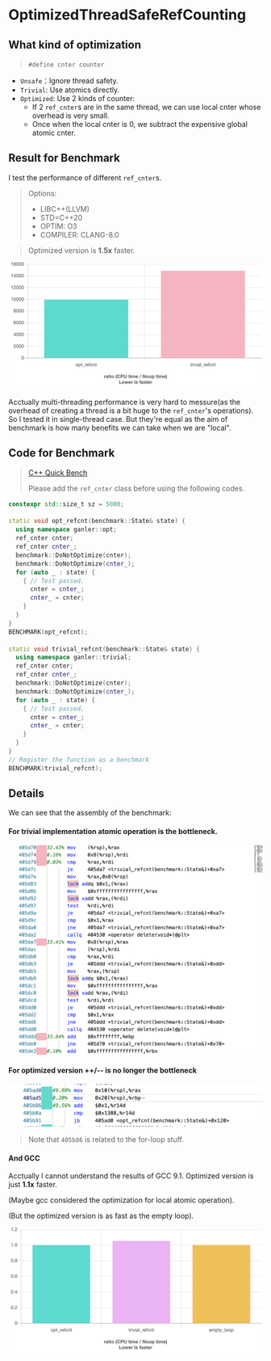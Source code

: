 # OptimizedThreadSafeRefCounting

## What kind of optimization

> `#define cnter counter`

- `Unsafe`：Ignore thread safety.
- `Trivial`: Use atomics directly.
- `Optimized`: Use 2 kinds of counter:
  - If 2 `ref_cnter`s are in the same thread, we can use local cnter whose overhead is very small.
  - Once when the local cnter is 0, we subtract the expensive global atomic cnter.

## Result for Benchmark

I test the performance of different `ref_cnter`s. 

> Options: 
>
> - LIBC++(LLVM)
> - STD=C++20
> - OPTIM: O3
> - COMPILER: CLANG-8.0

> Optimized version is **1.5x** faster.

![](images/LLVM8O3.png)





Acctually multi-threading performance is very hard to messure(as the overhead of creating a thread is a bit huge to the `ref_cnter`'s operations). So I tested it in single-thread case. But they're equal as the aim of benchmark is how many benefits we can take when we are "local".

## Code for Benchmark

> [C++ Quick Bench](http://quick-bench.com/)
>
> Please add the `ref_cnter` class before using the following codes.

```c++
constexpr std::size_t sz = 5000;

static void opt_refcnt(benchmark::State& state) {
  using namespace ganler::opt;
  ref_cnter cnter;
  ref_cnter cnter_;
  benchmark::DoNotOptimize(cnter);
  benchmark::DoNotOptimize(cnter_);
  for (auto _ : state) {
    { // Test passed.
      cnter = cnter_;
      cnter_ = cnter;
    }
  }
}
BENCHMARK(opt_refcnt);

static void trivial_refcnt(benchmark::State& state) {
  using namespace ganler::trivial;
  ref_cnter cnter;
  ref_cnter cnter_;
  benchmark::DoNotOptimize(cnter);
  benchmark::DoNotOptimize(cnter_);
  for (auto _ : state) {
    { // Test passed.
      cnter = cnter_;
      cnter_ = cnter;
    }
  }
}
// Register the function as a benchmark
BENCHMARK(trivial_refcnt);
```

## Details

We can see that the assembly of the benchmark:

#### For trivial implementation atomic operation is the bottleneck.

![](images/llvm_asm_trivial.png)

#### For optimized version ++/-- is no longer the bottleneck

![](images/llvm_asm_opt.png)

> Note that `405b86` is related to the for-loop stuff.

#### And GCC

Acctually I cannot understand the results of GCC 9.1. Optimized version is just **1.1x** faster.

(Maybe gcc considered the optimization for local atomic operation).

(But the optimized version is as fast as the empty loop).

![](images/GCC9O3.png)
